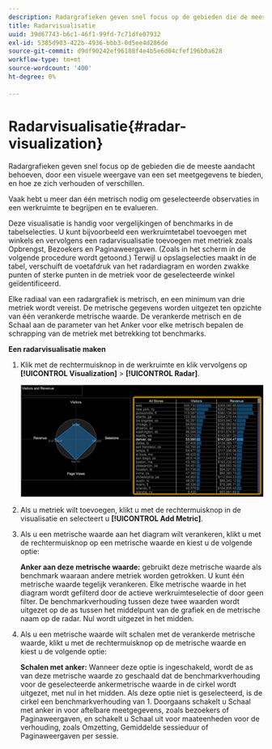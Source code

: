 ```yaml
---
description: Radargrafieken geven snel focus op de gebieden die de meeste aandacht behoeven, door een visuele weergave van een set meetgegevens te bieden, en hoe ze zich verhouden of verschillen.
title: Radarvisualisatie
uuid: 39d67743-b6c1-46f1-99fd-7c71dfe07932
exl-id: 5385d903-422b-4936-bbb3-0d5ee4d286de
source-git-commit: d9df90242ef96188f4e4b5e6d04cfef196b0a628
workflow-type: tm+mt
source-wordcount: '400'
ht-degree: 0%

---
```


# Radarvisualisatie{#radar-visualization}

Radargrafieken geven snel focus op de gebieden die de meeste aandacht behoeven, door een visuele weergave van een set meetgegevens te bieden, en hoe ze zich verhouden of verschillen.

Vaak hebt u meer dan één metrisch nodig om geselecteerde observaties in een werkruimte te begrijpen en te evalueren.

Deze visualisatie is handig voor vergelijkingen of benchmarks in de tabelselecties. U kunt bijvoorbeeld een werkruimtetabel toevoegen met winkels en vervolgens een radarvisualisatie toevoegen met metriek zoals Opbrengst, Bezoekers en Paginaweergaven. (Zoals in het scherm in de volgende procedure wordt getoond.) Terwijl u opslagselecties maakt in de tabel, verschuift de voetafdruk van het radardiagram en worden zwakke punten of sterke punten in de metriek voor de geselecteerde winkel geïdentificeerd.

Elke radiaal van een radargrafiek is metrisch, en een minimum van drie metriek wordt vereist. De metrische gegevens worden uitgezet ten opzichte van één verankerde metrische waarde. De verankerde metrisch en de Schaal aan de parameter van het Anker voor elke metrisch bepalen de schrapping van de metriek met betrekking tot benchmarks.

**Een radarvisualisatie maken**

1. Klik met de rechtermuisknop in de werkruimte en klik vervolgens op **[!UICONTROL Visualization]** > **[!UICONTROL Radar]**.

   ![](assets/client-rad.png)

1. Als u metriek wilt toevoegen, klikt u met de rechtermuisknop in de visualisatie en selecteert u **[!UICONTROL Add Metric]**.
1. Als u een metrische waarde aan het diagram wilt verankeren, klikt u met de rechtermuisknop op een metrische waarde en kiest u de volgende optie:

   **Anker aan deze metrische waarde:** gebruikt deze metrische waarde als benchmark waaraan andere metriek worden getrokken. U kunt één metrische waarde tegelijk verankeren. Elke metrische waarde in het diagram wordt gefilterd door de actieve werkruimteselectie of door geen filter. De benchmarkverhouding tussen deze twee waarden wordt uitgezet op de as tussen het middelpunt van de grafiek en de metrische naam op de radar. Nul wordt uitgezet in het midden.

1. Als u een metrische waarde wilt schalen met de verankerde metrische waarde, klikt u met de rechtermuisknop op de metrische waarde en kiest u de volgende optie:

   **Schalen met anker:** Wanneer deze optie is ingeschakeld, wordt de as van deze metrische waarde zo geschaald dat de benchmarkverhouding voor de geselecteerde ankermetrische waarde in de cirkel wordt uitgezet, met nul in het midden. Als deze optie niet is geselecteerd, is de cirkel een benchmarkverhouding van 1. Doorgaans schakelt u Schaal met anker in voor aftelbare meetgegevens, zoals bezoekers of Paginaweergaven, en schakelt u Schaal uit voor maateenheden voor de verhouding, zoals Omzetting, Gemiddelde sessieduur of Paginaweergaven per sessie.
